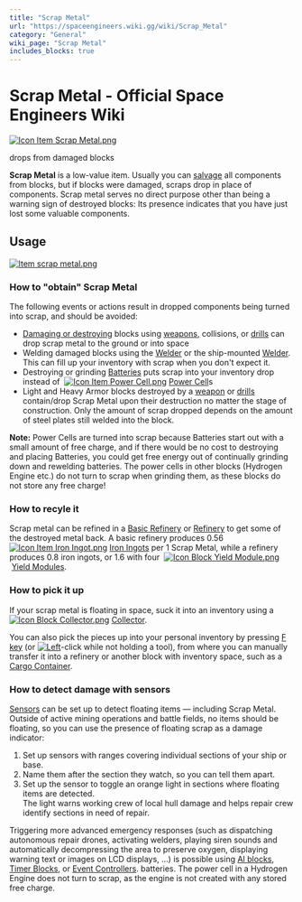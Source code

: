 ```yaml
---
title: "Scrap Metal"
url: "https://spaceengineers.wiki.gg/wiki/Scrap_Metal"
category: "General"
wiki_page: "Scrap Metal"
includes_blocks: true
---
```


# Scrap Metal - Official Space Engineers Wiki

[![Icon Item Scrap Metal.png](https://spaceengineers.wiki.gg/images/thumb/Icon_Item_Scrap_Metal.png/100px-Icon_Item_Scrap_Metal.png?9b5187)](https://spaceengineers.wiki.gg/wiki/File:Icon_Item_Scrap_Metal.png)

drops from damaged blocks

**Scrap Metal** is a low-value item. Usually you can [salvage](https://spaceengineers.wiki.gg/wiki/Grinder "Grinder") all components from blocks, but if blocks were damaged, scraps drop in place of components. Scrap metal serves no direct purpose other than being a warning sign of destroyed blocks: Its presence indicates that you have just lost some valuable components.

## Usage

[![Item scrap metal.png](https://spaceengineers.wiki.gg/images/thumb/Item_scrap_metal.png/320px-Item_scrap_metal.png?ba35ab)](https://spaceengineers.wiki.gg/wiki/File:Item_scrap_metal.png)

### How to "obtain" Scrap Metal

The following events or actions result in dropped components being turned into scrap, and should be avoided:

*   [Damaging or destroying](https://spaceengineers.wiki.gg/wiki/Damage_Mechanics "Damage Mechanics") blocks using [weapons](https://spaceengineers.wiki.gg/wiki/Weapon "Weapon"), collisions, or [drills](https://spaceengineers.wiki.gg/wiki/Drill "Drill") can drop scrap metal to the ground or into space
*   Welding damaged blocks using the [Welder](https://spaceengineers.wiki.gg/wiki/Welder_\(Tool\) "Welder (Tool)") or the ship-mounted [Welder](https://spaceengineers.wiki.gg/wiki/Welder_\(Block\) "Welder (Block)").  
    This can fill up your inventory with scrap when you don't expect it.
*   Destroying or grinding [Batteries](https://spaceengineers.wiki.gg/wiki/Battery "Battery") puts scrap into your inventory drop instead of  [![Icon Item Power Cell.png](https://spaceengineers.wiki.gg/images/thumb/Icon_Item_Power_Cell.png/21px-Icon_Item_Power_Cell.png?29ae8b)](https://spaceengineers.wiki.gg/wiki/Power_Cell "Power Cell") [Power Cell](https://spaceengineers.wiki.gg/wiki/Power_Cell "Power Cell")s
*   Light and Heavy Armor blocks destroyed by a [weapon](https://spaceengineers.wiki.gg/wiki/Weapon "Weapon") or [drills](https://spaceengineers.wiki.gg/wiki/Drill "Drill") contain/drop Scrap Metal upon their destruction no matter the stage of construction. Only the amount of scrap dropped depends on the amount of steel plates still welded into the block.

**Note:** Power Cells are turned into scrap because Batteries start out with a small amount of free charge, and if there would be no cost to destroying and placing Batteries, you could get free energy out of continually grinding down and rewelding batteries. The power cells in other blocks (Hydrogen Engine etc.) do not turn to scrap when grinding them, as these blocks do not store any free charge!

### How to recyle it

Scrap metal can be refined in a [Basic Refinery](https://spaceengineers.wiki.gg/wiki/Basic_Refinery "Basic Refinery") or [Refinery](https://spaceengineers.wiki.gg/wiki/Refinery "Refinery") to get some of the destroyed metal back. A basic refinery produces 0.56  [![Icon Item Iron Ingot.png](https://spaceengineers.wiki.gg/images/thumb/Icon_Item_Iron_Ingot.png/21px-Icon_Item_Iron_Ingot.png?388ec0)](https://spaceengineers.wiki.gg/wiki/Iron_Ingot "Iron Ingot") [Iron Ingots](https://spaceengineers.wiki.gg/wiki/Iron_Ingot "Iron Ingot") per 1 Scrap Metal, while a refinery produces 0.8 iron ingots, or 1.6 with four  [![Icon Block Yield Module.png](https://spaceengineers.wiki.gg/images/thumb/Icon_Block_Yield_Module.png/21px-Icon_Block_Yield_Module.png?8f14e7)](https://spaceengineers.wiki.gg/wiki/Yield_Module "Yield Module") [Yield Modules](https://spaceengineers.wiki.gg/wiki/Yield_Module "Yield Module").

### How to pick it up

If your scrap metal is floating in space, suck it into an inventory using a  [![Icon Block Collector.png](https://spaceengineers.wiki.gg/images/thumb/Icon_Block_Collector.png/21px-Icon_Block_Collector.png?e28170)](https://spaceengineers.wiki.gg/wiki/Collector "Collector") [Collector](https://spaceengineers.wiki.gg/wiki/Collector "Collector").

You can also pick the pieces up into your personal inventory by pressing [F key](https://spaceengineers.wiki.gg/wiki/Key_Bindings "Key Bindings") (or [![Left](https://commons.wiki.gg/images/thumb/Keyboard_White_Mouse_Left.png/20px-Keyboard_White_Mouse_Left.png?c1a406)](https://spaceengineers.wiki.gg/wiki/File:Keyboard_White_Mouse_Left.png "Left")\-click while not holding a tool), from where you can manually transfer it into a refinery or another block with inventory space, such as a [Cargo Container](https://spaceengineers.wiki.gg/wiki/Cargo_Container "Cargo Container").

### How to detect damage with sensors

[Sensors](https://spaceengineers.wiki.gg/wiki/Sensor "Sensor") can be set up to detect floating items — including Scrap Metal. Outside of active mining operations and battle fields, no items should be floating, so you can use the presence of floating scrap as a damage indicator:

1.  Set up sensors with ranges covering individual sections of your ship or base.
2.  Name them after the section they watch, so you can tell them apart.
3.  Set up the sensor to toggle an orange light in sections where floating items are detected.  
    The light warns working crew of local hull damage and helps repair crew identify sections in need of repair.

Triggering more advanced emergency responses (such as dispatching autonomous repair drones, activating welders, playing siren sounds and automatically decompressing the area to preserve oxygen, displaying warning text or images on LCD displays, ...) is possible using [AI blocks](https://spaceengineers.wiki.gg/wiki/Artificial_Intelligence "Artificial Intelligence"), [Timer Blocks](https://spaceengineers.wiki.gg/wiki/Timer_Block "Timer Block"), or [Event Controllers](https://spaceengineers.wiki.gg/wiki/Event_Controller "Event Controller"). batteries. The power cell in a Hydrogen Engine does not turn to scrap, as the engine is not created with any stored free charge.